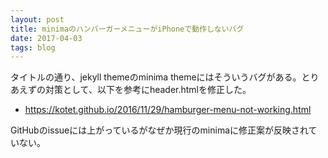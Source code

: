 ```yaml
---
layout: post
title: minimaのハンバーガーメニューがiPhoneで動作しないバグ
date: 2017-04-03
tags: blog
---
```


タイトルの通り、jekyll themeのminima themeにはそういうバグがある。とりあえずの対策として、以下を参考にheader.htmlを修正した。

* <https://kotet.github.io/2016/11/29/hamburger-menu-not-working.html>

GitHubのissueには上がっているがなぜか現行のminimaに修正案が反映されていない。


